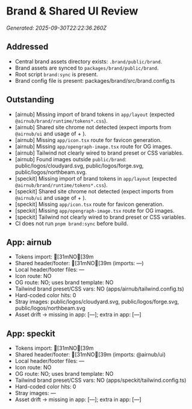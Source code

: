 # Brand & Shared UI Review
_Generated: 2025-09-30T22:22:36.260Z_

## Addressed
- Central brand assets directory exists: `.brand/public/brand`.
- Brand assets are synced to `packages/brand/public/brand`.
- Root script `brand:sync` is present.
- Brand config file is present: packages/brand/src/brand.config.ts

## Outstanding
- [airnub] Missing import of brand tokens in `app/layout` (expected `@airnub/brand/runtime/tokens*.css`).
- [airnub] Shared site chrome not detected (expect imports from `@airnub/ui` and usage of <SiteHeader/> + <SiteFooter/>).
- [airnub] Missing `app/icon.tsx` route for favicon generation.
- [airnub] Missing `app/opengraph-image.tsx` route for OG images.
- [airnub] Tailwind not clearly wired to brand preset or CSS variables.
- [airnub] Found images outside `public/brand`: public/logos/cloudyard.svg, public/logos/forge.svg, public/logos/northbeam.svg.
- [speckit] Missing import of brand tokens in `app/layout` (expected `@airnub/brand/runtime/tokens*.css`).
- [speckit] Shared site chrome not detected (expect imports from `@airnub/ui` and usage of <SiteHeader/> + <SiteFooter/>).
- [speckit] Missing `app/icon.tsx` route for favicon generation.
- [speckit] Missing `app/opengraph-image.tsx` route for OG images.
- [speckit] Tailwind not clearly wired to brand preset or CSS variables.
- CI does not run `pnpm brand:sync` before build.

## App: airnub
- Tokens import: [31mNO[39m 
- Shared header/footer: [31mNO[39m (imports: —)
- Local header/footer files: —
- Icon route: NO
- OG route: NO; uses brand template: NO
- Tailwind brand preset/CSS vars: NO (apps/airnub/tailwind.config.ts)
- Hard-coded color hits: 0
- Stray images: public/logos/cloudyard.svg, public/logos/forge.svg, public/logos/northbeam.svg
- Asset drift → missing in app: [—]; extra in app: [—]

## App: speckit
- Tokens import: [31mNO[39m 
- Shared header/footer: [31mNO[39m (imports: @airnub/ui)
- Local header/footer files: —
- Icon route: NO
- OG route: NO; uses brand template: NO
- Tailwind brand preset/CSS vars: NO (apps/speckit/tailwind.config.ts)
- Hard-coded color hits: 0
- Stray images: —
- Asset drift → missing in app: [—]; extra in app: [—]
